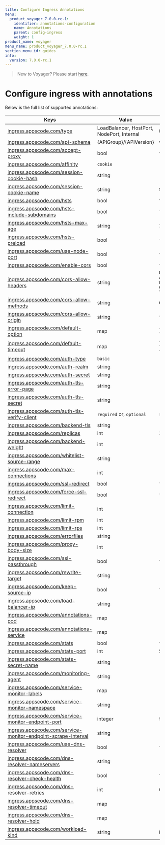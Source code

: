 ```yaml
---
title: Configure Ingress Annotations
menu:
  product_voyager_7.0.0-rc.1:
    identifier: annotations-configuration
    name: Annotations
    parent: config-ingress
    weight: 1
product_name: voyager
menu_name: product_voyager_7.0.0-rc.1
section_menu_id: guides
info:
  version: 7.0.0-rc.1
---
```


> New to Voyager? Please start [here](/products/voyager/7.0.0-rc.1/concepts/overview).

# Configure ingress with annotations

Below is the full list of supported annotations:

|  Keys  |   Value   |  Default |
|--------|-----------|----------|
| [ingress.appscode.com/type](/products/voyager/7.0.0-rc.1/concepts/README) | LoadBalancer, HostPort, NodePort, Internal | `LoadBalancer` |
| [ingress.appscode.com/api-schema](/products/voyager/7.0.0-rc.1/concepts/overview) | {APIGroup}/{APIVersion} | `voyager.appscode.com/v1beta1` |
| [ingress.appscode.com/accept-proxy](/products/voyager/7.0.0-rc.1/guides/ingress/configuration/accept-proxy) | bool | `false` |
| [ingress.appscode.com/affinity](/products/voyager/7.0.0-rc.1/guides/ingress/http/sticky-session) | `cookie` | |
| [ingress.appscode.com/session-cookie-hash](/products/voyager/7.0.0-rc.1/guides/ingress/http/sticky-session) | string | |
| [ingress.appscode.com/session-cookie-name](/products/voyager/7.0.0-rc.1/guides/ingress/http/sticky-session) | string | `SERVERID` |
| [ingress.appscode.com/hsts](/products/voyager/7.0.0-rc.1/guides/ingress/http/hsts) | bool | `true` |
| [ingress.appscode.com/hsts-include-subdomains](/products/voyager/7.0.0-rc.1/guides/ingress/http/hsts) | bool | `false` |
| [ingress.appscode.com/hsts-max-age](/products/voyager/7.0.0-rc.1/guides/ingress/http/hsts) | string | `15768000` |
| [ingress.appscode.com/hsts-preload](/products/voyager/7.0.0-rc.1/guides/ingress/http/hsts) | bool | `false` |
| [ingress.appscode.com/use-node-port](/products/voyager/7.0.0-rc.1/concepts/ingress-types/nodeport) | bool | `false` |
| [ingress.appscode.com/enable-cors](/products/voyager/7.0.0-rc.1/guides/ingress/http/cors) | bool | `false` |
| [ingress.appscode.com/cors-allow-headers](/products/voyager/7.0.0-rc.1/guides/ingress/http/cors) | string | `DNT,X-CustomHeader,Keep-Alive,User-Agent,X-Requested-With,If-Modified-Since,Cache-Control,Content-Type,Authorization` |
| [ingress.appscode.com/cors-allow-methods](/products/voyager/7.0.0-rc.1/guides/ingress/http/cors) | string | `GET,PUT,POST,DELETE,PATCH,OPTIONS` |
| [ingress.appscode.com/cors-allow-origin](/products/voyager/7.0.0-rc.1/guides/ingress/http/cors) | string | `*` |
| [ingress.appscode.com/default-option](/products/voyager/7.0.0-rc.1/guides/ingress/configuration/default-options) | map | `{"http-server-close": "true", "dontlognull": "true"}` |
| [ingress.appscode.com/default-timeout](/products/voyager/7.0.0-rc.1/guides/ingress/configuration/default-timeouts) | map | `{"connect": "50s", "server": "50s", "client": "50s", "client-fin": "50s", "tunnel": "50s"}` |
| [ingress.appscode.com/auth-type](/products/voyager/7.0.0-rc.1/guides/ingress/security/basic-auth) | `basic` | |
| [ingress.appscode.com/auth-realm](/products/voyager/7.0.0-rc.1/guides/ingress/security/basic-auth) | string | |
| [ingress.appscode.com/auth-secret](/products/voyager/7.0.0-rc.1/guides/ingress/security/basic-auth) | string | |
| [ingress.appscode.com/auth-tls-error-page](/products/voyager/7.0.0-rc.1/guides/ingress/security/tls-auth) | string | |
| [ingress.appscode.com/auth-tls-secret](/products/voyager/7.0.0-rc.1/guides/ingress/security/tls-auth) | string | |
| [ingress.appscode.com/auth-tls-verify-client](/products/voyager/7.0.0-rc.1/guides/ingress/security/tls-auth) | `required` or, `optional` | `required` |
| [ingress.appscode.com/backend-tls](/products/voyager/7.0.0-rc.1/guides/ingress/tls/backend-tls) | string | |
| [ingress.appscode.com/replicas](/products/voyager/7.0.0-rc.1/guides/ingress/scaling) | int | `1` |
| [ingress.appscode.com/backend-weight](/products/voyager/7.0.0-rc.1/guides/ingress/http/blue-green-deployment) | int | |
| [ingress.appscode.com/whitelist-source-range](/products/voyager/7.0.0-rc.1/guides/ingress/configuration/whitelist) | string | |
| [ingress.appscode.com/max-connections](/products/voyager/7.0.0-rc.1/guides/ingress/configuration/max-connections) | int | |
| [ingress.appscode.com/ssl-redirect](/products/voyager/7.0.0-rc.1/guides/ingress/configuration/ssl-redirect) | bool | `true` |
| [ingress.appscode.com/force-ssl-redirect](/products/voyager/7.0.0-rc.1/guides/ingress/configuration/ssl-redirect) | bool | `false` |
| [ingress.appscode.com/limit-connection](/products/voyager/7.0.0-rc.1/guides/ingress/configuration/rate-limit) | int | |
| [ingress.appscode.com/limit-rpm](/products/voyager/7.0.0-rc.1/guides/ingress/configuration/rate-limit) | int | |
| [ingress.appscode.com/limit-rps](/products/voyager/7.0.0-rc.1/guides/ingress/configuration/rate-limit) | int | |
| [ingress.appscode.com/errorfiles](/products/voyager/7.0.0-rc.1/guides/ingress/configuration/error-files) | string | |
| [ingress.appscode.com/proxy-body-size](/products/voyager/7.0.0-rc.1/guides/ingress/configuration/body-size) | int | |
| [ingress.appscode.com/ssl-passthrough](/products/voyager/7.0.0-rc.1/guides/ingress/configuration/ssl-passthrough) | bool | `false` |
| [ingress.appscode.com/rewrite-target](/products/voyager/7.0.0-rc.1/guides/ingress/configuration/rewrite-target) | string | |
| [ingress.appscode.com/keep-source-ip](/products/voyager/7.0.0-rc.1/guides/ingress/configuration/keep-source-ip) | bool | `false` |
| [ingress.appscode.com/load-balancer-ip](/products/voyager/7.0.0-rc.1/guides/ingress/configuration/loadbalancer-ip) | string | |
| [ingress.appscode.com/annotations-pod](/products/voyager/7.0.0-rc.1/guides/ingress/configuration/pod-annotations) | map | |
| [ingress.appscode.com/annotations-service](/products/voyager/7.0.0-rc.1/guides/ingress/configuration/service-annotations) | map | |
| [ingress.appscode.com/stats](/products/voyager/7.0.0-rc.1/guides/ingress/monitoring/haproxy-stats) | bool | `false` |
| [ingress.appscode.com/stats-port](/products/voyager/7.0.0-rc.1/guides/ingress/monitoring/haproxy-stats) | int | `56789` |
| [ingress.appscode.com/stats-secret-name](/products/voyager/7.0.0-rc.1/guides/ingress/monitoring/haproxy-stats) | string | |
| [ingress.appscode.com/monitoring-agent](/products/voyager/7.0.0-rc.1/guides/ingress/monitoring/using-coreos-prometheus-operator) | string  |         |
| [ingress.appscode.com/service-monitor-labels](/products/voyager/7.0.0-rc.1/guides/ingress/monitoring/using-coreos-prometheus-operator) | map     |         |
| [ingress.appscode.com/service-monitor-namespace](/products/voyager/7.0.0-rc.1/guides/ingress/monitoring/using-coreos-prometheus-operator) | string  |         |
| [ingress.appscode.com/service-monitor-endpoint-port](/products/voyager/7.0.0-rc.1/guides/ingress/monitoring/using-coreos-prometheus-operator) | integer | 56790   |
| [ingress.appscode.com/service-monitor-endpoint-scrape-interval](/products/voyager/7.0.0-rc.1/guides/ingress/monitoring/using-coreos-prometheus-operator) | string  |         |
| [ingress.appscode.com/use-dns-resolver](/products/voyager/7.0.0-rc.1/guides/ingress/http/external-svc#using-external-domain) | bool | `false` |
| [ingress.appscode.com/dns-resolver-nameservers](/products/voyager/7.0.0-rc.1/guides/ingress/http/external-svc#using-external-domain) | string | |
| [ingress.appscode.com/dns-resolver-check-health](/products/voyager/7.0.0-rc.1/guides/ingress/http/external-svc#using-external-domain) | bool | `true` |
| [ingress.appscode.com/dns-resolver-retries](/products/voyager/7.0.0-rc.1/guides/ingress/http/external-svc#using-external-domain) | int | `0` |
| [ingress.appscode.com/dns-resolver-timeout](/products/voyager/7.0.0-rc.1/guides/ingress/http/external-svc#using-external-domain) | map | |
| [ingress.appscode.com/dns-resolver-hold](/products/voyager/7.0.0-rc.1/guides/ingress/http/external-svc#using-external-domain) | map | |
| [ingress.appscode.com/workload-kind](/products/voyager/7.0.0-rc.1/guides/ingress/pod-placement#choosing-workload-kind) | string | `Deployment` |
